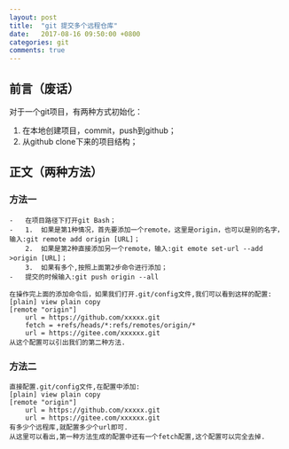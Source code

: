 ```yaml
---
layout: post
title:  "git 提交多个远程仓库"
date:   2017-08-16 09:50:00 +0800
categories: git
comments: true
---
```

## 前言（废话）
对于一个git项目，有两种方式初始化：
1.  在本地创建项目，commit，push到github；
2.  从github clone下来的项目结构；

## 正文（两种方法）
### 方法一
```
-   在项目路径下打开git Bash；
-   1.  如果是第1种情况，首先要添加一个remote，这里是origin，也可以是别的名字，输入:git remote add origin [URL]；
    2.  如果是第2种直接添加另一个remote，输入:git emote set-url --add >origin [URL]；
    3.  如果有多个,按照上面第2步命令进行添加；
-   提交的时候输入:git push origin --all

在操作完上面的添加命令后，如果我们打开.git/config文件,我们可以看到这样的配置:
[plain] view plain copy
[remote "origin"]  
    url = https://github.com/xxxxx.git
    fetch = +refs/heads/*:refs/remotes/origin/*
    url = https://gitee.com/xxxxxx.git
从这个配置可以引出我们的第二种方法.
```

### 方法二
```
直接配置.git/config文件,在配置中添加:
[plain] view plain copy
[remote "origin"]
    url = https://github.com/xxxxx.git
    url = https://gitee.com/xxxxxx.git
有多少个远程库,就配置多少个url即可.
从这里可以看出,第一种方法生成的配置中还有一个fetch配置,这个配置可以完全去掉.
```

